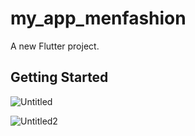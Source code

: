 # my_app_menfashion

A new Flutter project.

## Getting Started

![Untitled](https://user-images.githubusercontent.com/63736753/122670105-e294d080-d1c8-11eb-93e7-4b0284cedc6d.png)

![Untitled2](https://user-images.githubusercontent.com/63736753/122670121-fb04eb00-d1c8-11eb-91d1-9aef19f7ae87.png)

